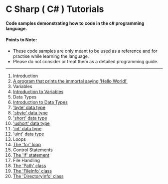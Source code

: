 # C Sharp ( C# ) Tutorials
#### Code samples demonstrating how to code in the c# programming language.
#### Points to Note:
  * These code samples are only meant to be used as a reference and for practise while learning the language.
  * Please do not consider or treat them as a detailed programming guide.

---

1. Introduction
  1. [A program that prints the immortal saying 'Hello World!'](https://github.com/nevtech/csharp_tutorials/blob/master/csharp_tutorials/src/01_Introduction/the_first_program.cs)
2. Variables
  1. [Introduction to Variables](https://github.com/nevtech/csharp_tutorials/blob/master/csharp_tutorials/src/02_Variables/introduction_to_variables.cs)
3. Data Types
  1. [Introduction to Data Types](https://github.com/nevtech/csharp_tutorials/blob/master/csharp_tutorials/src/03_Data%20Types/01_introduction_to_data_types.cs)
  2. ['byte' data type](https://github.com/nevtech/csharp_tutorials/blob/master/csharp_tutorials/src/03_Data%20Types/02_byte.cs)
  3. ['sbyte' data type](https://github.com/nevtech/csharp_tutorials/blob/master/csharp_tutorials/src/03_Data%20Types/03_signed_byte.cs)
  4. ['short' data type](https://github.com/nevtech/csharp_tutorials/blob/master/csharp_tutorials/src/03_Data%20Types/04_short.cs)
  5. ['ushort' data type](https://github.com/nevtech/csharp_tutorials/blob/master/csharp_tutorials/src/03_Data%20Types/05_UShort.cs)
  6. ['int' data type](https://github.com/nevtech/csharp_tutorials/blob/master/csharp_tutorials/src/03_Data%20Types/06_int.cs)
  7. ['uint' data type](https://github.com/nevtech/csharp_tutorials/blob/master/csharp_tutorials/src/03_Data%20Types/07_UInt.cs)
4. Loops
  1. [The 'for' loop](https://github.com/nevtech/csharp_tutorials/blob/master/csharp_tutorials/src/04_Loops/for_loop_demo.cs)
5. Control Statements
  1. [The 'if' statement](https://github.com/nevtech/csharp_tutorials/blob/master/csharp_tutorials/src/05_Control%20Statements/if_statement_demo.cs)
6. File Handling
  1. [The 'Path' class](https://github.com/nevtech/csharp_tutorials/blob/master/csharp_tutorials/src/File%20IO/01_PathClass.cs)
  2. [The 'FileInfo' class](https://github.com/nevtech/csharp_tutorials/blob/master/csharp_tutorials/src/File%20IO/02_File_and_FileInfo.cs)
  3. [The 'DirectoryInfo' class](https://github.com/nevtech/csharp_tutorials/blob/master/csharp_tutorials/src/File%20IO/03_Directory_and_DirectoryInfo.cs)
